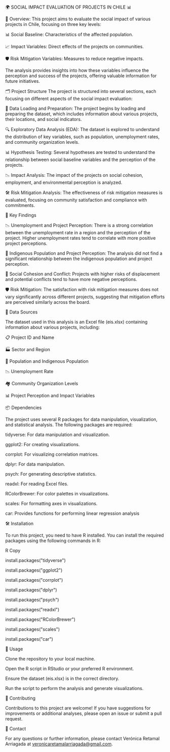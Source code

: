 🌍 SOCIAL IMPACT EVALUATION OF PROJECTS IN CHILE 📊

  📌 Overview: This project aims to evaluate the social impact of various projects in Chile, focusing on three key levels:
  
  📊 Social Baseline: Characteristics of the affected population.
  
  📈 Impact Variables: Direct effects of the projects on communities. 
  
  🛡️ Risk Mitigation Variables: Measures to reduce negative impacts.

The analysis provides insights into how these variables influence the perception and success of the projects, offering valuable information for future initiatives.

🗂️ Project Structure
The project is structured into several sections, each focusing on different aspects of the social impact evaluation:

  📂 Data Loading and Preparation: The project begins by loading and preparing the dataset, which includes information about various projects, their locations, and social indicators.
  
  🔍 Exploratory Data Analysis (EDA): The dataset is explored to understand the distribution of key variables, such as population, unemployment rates, and community organization levels.
  
  📊 Hypothesis Testing: Several hypotheses are tested to understand the relationship between social baseline variables and the perception of the projects.
      
  📉 Impact Analysis: The impact of the projects on social cohesion, employment, and environmental perception is analyzed.
      
  🛠️ Risk Mitigation Analysis: The effectiveness of risk mitigation measures is evaluated, focusing on community satisfaction and compliance with commitments.
      

🔑 Key Findings

  📉 Unemployment and Project Perception: There is a strong correlation between the unemployment rate in a region and the perception of the project. Higher unemployment rates tend to correlate with more positive project perceptions.
  
  🌾 Indigenous Population and Project Perception: The analysis did not find a significant relationship between the indigenous population and project perception.
  
  🤝 Social Cohesion and Conflict: Projects with higher risks of displacement and potential conflicts tend to have more negative perceptions.
  
  🛡️ Risk Mitigation: The satisfaction with risk mitigation measures does not vary significantly across different projects, suggesting that mitigation efforts are perceived similarly across the board.

📂 Data Sources

  The dataset used in this analysis is an Excel file (eis.xlsx) containing information about various projects, including:
      
  📋 Project ID and Name
      
  🏭 Sector and Region
      
  👥 Population and Indigenous Population
      
  📉 Unemployment Rate
      
  🏘️ Community Organization Levels
      
  📊 Project Perception and Impact Variables

📦 Dependencies

  The project uses several R packages for data manipulation, visualization, and statistical analysis. The following packages are required:
      
  tidyverse: For data manipulation and visualization.
      
  ggplot2: For creating visualizations.
      
  corrplot: For visualizing correlation matrices.
      
  dplyr: For data manipulation.
      
  psych: For generating descriptive statistics.
      
  readxl: For reading Excel files.
      
  RColorBrewer: For color palettes in visualizations.
      
  scales: For formatting axes in visualizations.
      
  car: Provides functions for performing linear regression analysis
      

🛠️ Installation

  To run this project, you need to have R installed. You can install the required packages using the following commands in R:

R
      Copy
      
  install.packages("tidyverse")
      
  install.packages("ggplot2")
      
  install.packages("corrplot")
      
  install.packages("dplyr")
      
  install.packages("psych")
      
  install.packages("readxl")
      
  install.packages("RColorBrewer")
      
  install.packages("scales")
      
  install.packages("car")
      

🚀 Usage

  Clone the repository to your local machine.
      
  Open the R script in RStudio or your preferred R environment.
      
  Ensure the dataset (eis.xlsx) is in the correct directory.
      
  Run the script to perform the analysis and generate visualizations.
      

🤝 Contributing

  Contributions to this project are welcome! If you have suggestions for improvements or additional analyses, please open an issue or submit a pull request.
      

📧 Contact

  For any questions or further information, please contact Verónica Retamal Arriagada at veronicaretamalarriagada@gmail.com.



